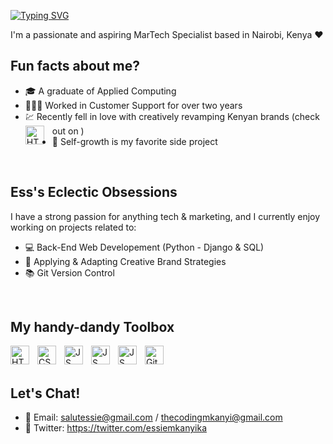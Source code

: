 [![Typing SVG](https://readme-typing-svg.herokuapp.com/?lines=Hiya%2C+I'm+Ess%21)](https://git.io/typing-svg)

I'm a passionate and aspiring MarTech Specialist based in Nairobi, Kenya ♥

## Fun facts about me?

- 🎓 A graduate of Applied Computing
- 👩🏾‍💻 Worked in Customer Support for over two years
- 💹 Recently fell in love with creatively revamping Kenyan brands (check out on 
            <img align="left" alt="HTML5" width="30px" style="padding-right:10px;" src="https://cdn.jsdelivr.net/gh/devicons/devicon@latest/icons/linkedin/linkedin-original.svg" /> )
- 🧠 Self-growth is my favorite side project
<br>

## Ess's Eclectic Obsessions

I have a strong passion for anything tech & marketing, and I currently enjoy working on projects related to:

- 💻 Back-End Web Developement (Python - Django & SQL)
- 🚀 Applying & Adapting Creative Brand Strategies
- 📚 Git Version Control
<br>

## My handy-dandy Toolbox
<img align="left" alt="HTML5" width="30px" style="padding-right:10px;" src="https://cdn.jsdelivr.net/gh/devicons/devicon/icons/html5/html5-original.svg" />
<img align="left" alt="CSS3" width="30px" style="padding-right:10px;" src="https://cdn.jsdelivr.net/gh/devicons/devicon/icons/css3/css3-original.svg" />
<img align="left" alt="JS" width="30px" style="padding-right:10px;" src="https://cdn.jsdelivr.net/gh/devicons/devicon/icons/javascript/javascript-original.svg" />
<img align="left" alt="JS" width="30px" style="padding-right:10px;" src="https://cdn.jsdelivr.net/gh/devicons/devicon@latest/icons/django/django-plain.svg" />
<img align="left" alt="JS" width="30px" style="padding-right:10px;" src="https://cdn.jsdelivr.net/gh/devicons/devicon@latest/icons/azuresqldatabase/azuresqldatabase-original.svg" />
<img align="left" alt="Git" width="30px" style="padding-right:10px;" src="https://cdn.jsdelivr.net/gh/devicons/devicon/icons/git/git-original.svg" />
<br><br>

## Let's Chat!

- 📧 Email: salutessie@gmail.com / thecodingmkanyi@gmail.com
- 💬 Twitter: https://twitter.com/essiemkanyika


<!---
essmkanyi/essmkanyi is a ✨ special ✨ repository because its `README.md` (this file) appears on your GitHub profile.
You can click the Preview link to take a look at your changes.
--->
